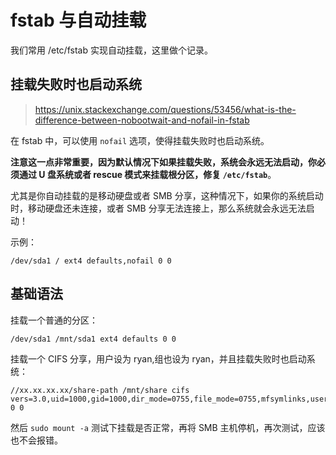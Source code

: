 # fstab 与自动挂载

我们常用 /etc/fstab 实现自动挂载，这里做个记录。

## 挂载失败时也启动系统

>https://unix.stackexchange.com/questions/53456/what-is-the-difference-between-nobootwait-and-nofail-in-fstab

在 fstab 中，可以使用 `nofail` 选项，使得挂载失败时也启动系统。

**注意这一点非常重要，因为默认情况下如果挂载失败，系统会永远无法启动，你必须通过 U 盘系统或者 rescue 模式来挂载根分区，修复 `/etc/fstab`**。

尤其是你自动挂载的是移动硬盘或者 SMB 分享，这种情况下，如果你的系统启动时，移动硬盘还未连接，或者 SMB 分享无法连接上，那么系统就会永远无法启动！

示例：

```
/dev/sda1 / ext4 defaults,nofail 0 0
```

## 基础语法

挂载一个普通的分区：

```
/dev/sda1 /mnt/sda1 ext4 defaults 0 0
```

挂载一个 CIFS 分享，用户设为 ryan,组也设为 ryan，并且挂载失败时也启动系统：

```
//xx.xx.xx.xx/share-path /mnt/share cifs vers=3.0,uid=1000,gid=1000,dir_mode=0755,file_mode=0755,mfsymlinks,username=xxx,password=xxx,nofail 0 0
```

然后 `sudo mount -a` 测试下挂载是否正常，再将 SMB 主机停机，再次测试，应该也不会报错。



